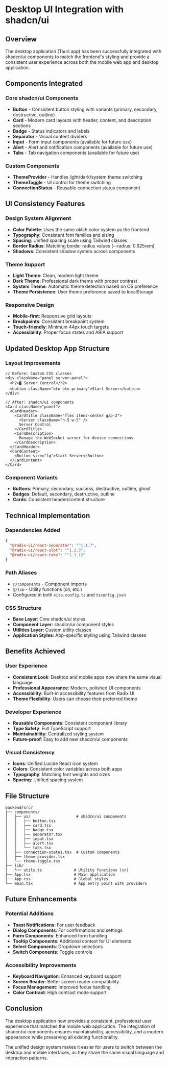 # Desktop UI Integration with shadcn/ui

## Overview

The desktop application (Tauri app) has been successfully integrated with shadcn/ui components to match the frontend's styling and provide a consistent user experience across both the mobile web app and desktop application.

## Components Integrated

### Core shadcn/ui Components
- **Button** - Consistent button styling with variants (primary, secondary, destructive, outline)
- **Card** - Modern card layouts with header, content, and description sections
- **Badge** - Status indicators and labels
- **Separator** - Visual content dividers
- **Input** - Form input components (available for future use)
- **Alert** - Alert and notification components (available for future use)
- **Tabs** - Tab navigation components (available for future use)

### Custom Components
- **ThemeProvider** - Handles light/dark/system theme switching
- **ThemeToggle** - UI control for theme switching
- **ConnectionStatus** - Reusable connection status component

## UI Consistency Features

### Design System Alignment
- **Color Palette**: Uses the same oklch color system as the frontend
- **Typography**: Consistent font families and sizing
- **Spacing**: Unified spacing scale using Tailwind classes
- **Border Radius**: Matching border radius values (--radius: 0.625rem)
- **Shadows**: Consistent shadow system across components

### Theme Support
- **Light Theme**: Clean, modern light theme
- **Dark Theme**: Professional dark theme with proper contrast
- **System Theme**: Automatic theme detection based on OS preference
- **Theme Persistence**: User theme preference saved to localStorage

### Responsive Design
- **Mobile-first**: Responsive grid layouts
- **Breakpoints**: Consistent breakpoint system
- **Touch-friendly**: Minimum 44px touch targets
- **Accessibility**: Proper focus states and ARIA support

## Updated Desktop App Structure

### Layout Improvements
```tsx
// Before: Custom CSS classes
<div className="panel server-panel">
  <h2>🖥️ Server Control</h2>
  <button className="btn btn-primary">Start Server</button>
</div>

// After: shadcn/ui components
<Card className="panel">
  <CardHeader>
    <CardTitle className="flex items-center gap-2">
      <Server className="h-5 w-5" />
      Server Control
    </CardTitle>
    <CardDescription>
      Manage the WebSocket server for device connections
    </CardDescription>
  </CardHeader>
  <CardContent>
    <Button size="lg">Start Server</Button>
  </CardContent>
</Card>
```

### Component Variants
- **Buttons**: Primary, secondary, success, destructive, outline, ghost
- **Badges**: Default, secondary, destructive, outline
- **Cards**: Consistent header/content structure

## Technical Implementation

### Dependencies Added
```json
{
  "@radix-ui/react-separator": "^1.1.7",
  "@radix-ui/react-slot": "^1.2.3",
  "@radix-ui/react-tabs": "^1.1.12"
}
```

### Path Aliases
- `@/components` - Component imports
- `@/lib` - Utility functions (cn, etc.)
- Configured in both `vite.config.ts` and `tsconfig.json`

### CSS Structure
- **Base Layer**: Core shadcn/ui styles
- **Component Layer**: shadcn/ui component styles
- **Utilities Layer**: Custom utility classes
- **Application Styles**: App-specific styling using Tailwind classes

## Benefits Achieved

### User Experience
- **Consistent Look**: Desktop and mobile apps now share the same visual language
- **Professional Appearance**: Modern, polished UI components
- **Accessibility**: Built-in accessibility features from Radix UI
- **Theme Flexibility**: Users can choose their preferred theme

### Developer Experience
- **Reusable Components**: Consistent component library
- **Type Safety**: Full TypeScript support
- **Maintainability**: Centralized styling system
- **Future-proof**: Easy to add new shadcn/ui components

### Visual Consistency
- **Icons**: Unified Lucide React icon system
- **Colors**: Consistent color variables across both apps
- **Typography**: Matching font weights and sizes
- **Spacing**: Unified spacing system

## File Structure

```
backend/src/
├── components/
│   ├── ui/                    # shadcn/ui components
│   │   ├── button.tsx
│   │   ├── card.tsx
│   │   ├── badge.tsx
│   │   ├── separator.tsx
│   │   ├── input.tsx
│   │   ├── alert.tsx
│   │   └── tabs.tsx
│   ├── connection-status.tsx  # Custom components
│   ├── theme-provider.tsx
│   └── theme-toggle.tsx
├── lib/
│   └── utils.ts              # Utility functions (cn)
├── App.tsx                   # Main application
├── App.css                   # Global styles
└── main.tsx                  # App entry point with providers
```

## Future Enhancements

### Potential Additions
- **Toast Notifications**: For user feedback
- **Dialog Components**: For confirmations and settings
- **Form Components**: Enhanced form handling
- **Tooltip Components**: Additional context for UI elements
- **Select Components**: Dropdown selections
- **Switch Components**: Toggle controls

### Accessibility Improvements
- **Keyboard Navigation**: Enhanced keyboard support
- **Screen Reader**: Better screen reader compatibility
- **Focus Management**: Improved focus handling
- **Color Contrast**: High contrast mode support

## Conclusion

The desktop application now provides a consistent, professional user experience that matches the mobile web application. The integration of shadcn/ui components ensures maintainability, accessibility, and a modern appearance while preserving all existing functionality.

The unified design system makes it easier for users to switch between the desktop and mobile interfaces, as they share the same visual language and interaction patterns.